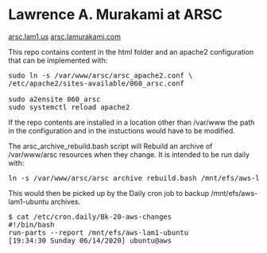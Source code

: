 # Lawrence A. Murakami at ARSC

[arsc.lam1.us](http://arsc.lam1.us/)
[arsc.lamurakami.com](http://arsc.lamurakami.com/)

This repo contains content in the html folder and an apache2 configuration
that can be implemented with:

<pre>sudo ln -s /var/www/arsc/arsc_apache2.conf \
/etc/apache2/sites-available/060_arsc.conf

sudo a2ensite 060_arsc
sudo systemctl reload apache2</pre>

If the repo contents are installed in a location other than /var/www
the path in the configuration and in the instuctions would have to be modified.

The arsc_archive_rebuild.bash script will Rebuild an archive of /var/www/arsc
resources when they change.  It is intended to be run daily with:

<pre>ln -s /var/www/arsc/arsc_archive_rebuild.bash /mnt/efs/aws-lam1-ubuntu/arsc</pre>

This would then be picked up by the Daily cron job to backup
/mnt/efs/aws-lam1-ubuntu archives.

<pre>$ cat /etc/cron.daily/Bk-20-aws-changes
#!/bin/bash
run-parts --report /mnt/efs/aws-lam1-ubuntu
[19:34:30 Sunday 06/14/2020] ubuntu@aws</pre>
